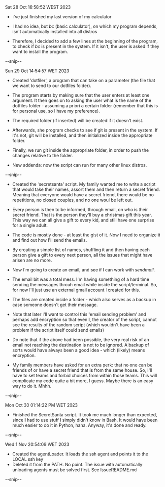 Sat 28 Oct 16:58:52 WEST 2023
- I've just finished my last version of my calculator

- I had no idea, but *bc* (basic calculator), on which my program depends,
isn't automatically installed into all distros

- Therefore, I decided to add a few lines at the beginning of the program,
to check if *bc* is present in the system. If it isn't, the user is asked
if they want to install the program.

--snip--

Sun 29 Oct 14:54:57 WET 2023
- Created 'dotfiler', a program that can take on a parameter (the file
that we want to send to our dotfiles folder).

- The program starts by making sure that the user enters at least one 
argument. It then goes on to asking the user what is the name of the
dotfiles folder - assuming a priori a certain folder (remember that this
is for personal use, so I have my preference).

- The required folder (if inserted) will be created if it doesn't exist.

- Afterwards, she program checks to see if git is present in the system.
  If it's not, git will be installed, and then initialized inside the
  appropriate folder.

- Finally, we run git inside the appropriate folder, in order to push the changes relative to the folder.

- New addenda: now the script can run for many other linux distros.

--snip--

- Created the 'secretsanta' script. My family wanted me to write a script that would take their names,
assort them and then return a secret friend. Meaning that everyone would have a secret friend, there would
be no repetitions, no closed couples, and no one woul be left out.

- Every person is then to be informed, through email, on who is their secret friend. That is the person
they'll buy a christmas gift this year. This way we can all give a gift to every kid, and still have one 
surprise for a single adult.

- The code is mostly done - at least the gist of it. Now I need to organize it and find out how I'll
send the emails.

- By creating a simple list of names, shuffling it and then having each person give a gift to every next 
person, all the issues that might have arisen are no more.

- Now I'm going to create an email, and see if I can work with *sendmail*.

- The email bit was a total mess. I'm having something of a hard time sending the messages throuh email
while inside the script/terminal. So, for now I'll just use an external gmail account I created for this.

- The files are created inside a folder - which also serves as a backup in case someone doesn't get their
message.

- Note that later I'll want to control this 'email sending problem' and perhaps add encryption so that
even I, the creator of the script, cannot see the results of the random script (which wouldn't have been
a problem if the script itself could send emails)

- Do note that if the above had been possible, the very real risk of an email not reaching the destination
is not to be ignored. A backup of sorts would have always been a good idea - which (likely) means
encryption.

- My family members have asked for an extra perk: that no one can be friends of or have a secret friend
that is from the same house. So, I'll have to set teams and forbid choices from within those teams.
This will complicate my code quite a bit more, I guess. Maybe there is an easy way to do it. Mhhh.

--snip--

Mon Oct 30 01:14:22 PM WET 2023
- Finished the SecretSanta script. It took me much longer than expected, since I had to use stuff I simply 
didn't know in Bash. It would have been much easier to do it in Python, haha. Anyway, it's done and ready.

--snip--

Wed  1 Nov 20:54:09 WET 2023

- Created the agentLoader. It loads the ssh agent and points it to the LOCAL ssh key
- Deleted it from the PATH. No point. The issue with automatically unloading agents must be solved first.
See IssueREADME.md

--snip--


